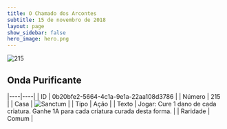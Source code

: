 ```yaml
---
title: O Chamado dos Arcontes
subtitle: 15 de novembro de 2018
layout: page
show_sidebar: false
hero_image: hero.png
---
```


![215](https://cdn.keyforgegame.com/media/card_front/pt/341_215_RFRWH2MX953_pt.png)

## Onda Purificante

|----|----|
| ID | 0b20bfe2-5664-4c1a-9e1a-22aa108d3786 |
| Número | 215 |
| Casa | ![Sanctum](https://archonarcana.com/images/thumb/c/c7/Sanctum.png/22px-Sanctum.png "Santuário") |
| Tipo | Ação |
| Texto | Jogar: Cure 1 dano de cada criatura. Ganhe 1A para cada criatura curada desta forma. |
| Raridade | Comum |
